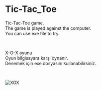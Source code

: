 # Tic-Tac_Toe

<p>
  Tic-Tac-Toe game. <br>
  The game is played against the computer. <br>
  You can use exe file to try.
</p> <br>

<p>
  X-O-X oyunu <br>
  Oyun bilgisayara karşı oynanır. <br> 
  Denemek için exe dosyasını kullanabilirsiniz.
</p> <br>

![XOX](https://user-images.githubusercontent.com/94441940/163592302-1086e29a-236b-4f72-8b49-b320f874277f.png)
